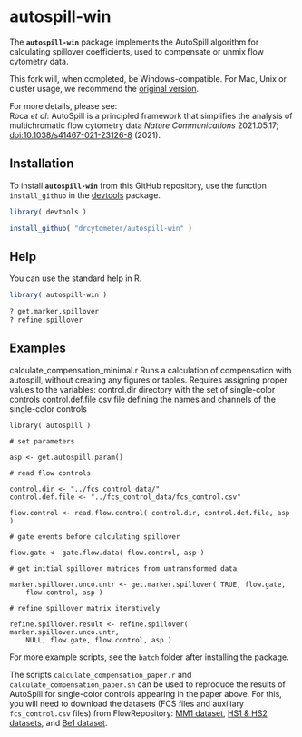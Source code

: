 # autospill-win

The **`autospill-win`** package implements the AutoSpill algorithm for calculating 
spillover coefficients, used to compensate or unmix flow cytometry data. 

This fork will, when completed, be Windows-compatible. For Mac, Unix or cluster 
usage, we recommend the [original version](https://github.com/carlosproca/autospill?tab=readme-ov-file).

For more details, please see:  
Roca *et al*: AutoSpill is a principled framework that simplifies the analysis 
of multichromatic flow cytometry data
*Nature Communications* 2021.05.17; 
[doi:10.1038/s41467-021-23126-8](https://www.nature.com/articles/s41467-021-23126-8) 
\(2021\). 



## Installation

To install **`autospill-win`** from this GitHub repository, 
use the function `install_github` in the 
[devtools](https://cran.r-project.org/package=devtools) package. 

```R
library( devtools )

install_github( "drcytometer/autospill-win" )
```


## Help

You can use the standard help in R.

```R
library( autospill-win )

? get.marker.spillover
? refine.spillover
```


## Examples
calculate_compensation_minimal.r
Runs a calculation of compensation with autospill, without creating any
figures or tables.
Requires assigning proper values to the variables:
  control.dir    directory with the set of single-color controls
  control.def.file    csv file defining the names and channels of the
  single-color controls
  
```
library( autospill )

# set parameters

asp <- get.autospill.param()

# read flow controls

control.dir <- "../fcs_control_data/"
control.def.file <- "../fcs_control_data/fcs_control.csv"

flow.control <- read.flow.control( control.dir, control.def.file, asp )

# gate events before calculating spillover

flow.gate <- gate.flow.data( flow.control, asp )

# get initial spillover matrices from untransformed data

marker.spillover.unco.untr <- get.marker.spillover( TRUE, flow.gate,
    flow.control, asp )

# refine spillover matrix iteratively

refine.spillover.result <- refine.spillover( marker.spillover.unco.untr,
    NULL, flow.gate, flow.control, asp )
```

For more example scripts, see the `batch` folder after installing the 
package. 


The scripts `calculate_compensation_paper.r` and 
`calculate_compensation_paper.sh` can be used to reproduce the results of 
AutoSpill for single-color controls appearing in the paper above. 
For this, you will need to download the datasets (FCS files and auxiliary 
`fcs_control.csv` files) from FlowRepository: 
[MM1 dataset](https://flowrepository.org/id/FR-FCM-Z2SS), 
[HS1 & HS2 datasets](https://flowrepository.org/id/FR-FCM-Z2ST), and 
[Be1 dataset](https://flowrepository.org/id/FR-FCM-Z2SV). 

